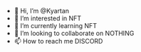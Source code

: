 - 👋 Hi, I’m @Kyartan
- 👀 I’m interested in NFT
- 🌱 I’m currently learning NFT
- 💞️ I’m looking to collaborate on NOTHING
- 📫 How to reach me DISCORD

<!---
Kyartan/Kyartan is a ✨ special ✨ repository because its `README.md` (this file) appears on your GitHub profile.
You can click the Preview link to take a look at your changes.
--->
